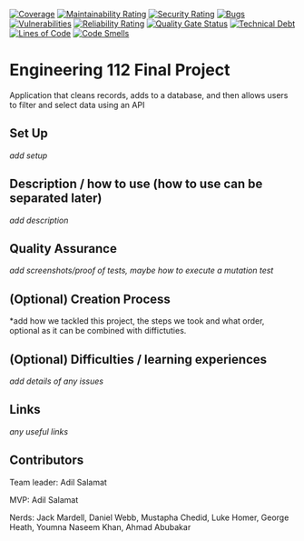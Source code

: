 [![Coverage](https://sonarcloud.io/api/project_badges/measure?project=dhansak79_imdb-movies-engineering112&metric=coverage)](https://sonarcloud.io/summary/new_code?id=dhansak79_imdb-movies-engineering112)
[![Maintainability Rating](https://sonarcloud.io/api/project_badges/measure?project=dhansak79_imdb-movies-engineering112&metric=sqale_rating)](https://sonarcloud.io/summary/new_code?id=dhansak79_imdb-movies-engineering112)
[![Security Rating](https://sonarcloud.io/api/project_badges/measure?project=dhansak79_imdb-movies-engineering112&metric=security_rating)](https://sonarcloud.io/summary/new_code?id=dhansak79_imdb-movies-engineering112)
[![Bugs](https://sonarcloud.io/api/project_badges/measure?project=dhansak79_imdb-movies-engineering112&metric=bugs)](https://sonarcloud.io/summary/new_code?id=dhansak79_imdb-movies-engineering112)
[![Vulnerabilities](https://sonarcloud.io/api/project_badges/measure?project=dhansak79_imdb-movies-engineering112&metric=vulnerabilities)](https://sonarcloud.io/summary/new_code?id=dhansak79_imdb-movies-engineering112)
[![Reliability Rating](https://sonarcloud.io/api/project_badges/measure?project=dhansak79_imdb-movies-engineering112&metric=reliability_rating)](https://sonarcloud.io/summary/new_code?id=dhansak79_imdb-movies-engineering112)
[![Quality Gate Status](https://sonarcloud.io/api/project_badges/measure?project=dhansak79_imdb-movies-engineering112&metric=alert_status)](https://sonarcloud.io/summary/new_code?id=dhansak79_imdb-movies-engineering112)
[![Technical Debt](https://sonarcloud.io/api/project_badges/measure?project=dhansak79_imdb-movies-engineering112&metric=sqale_index)](https://sonarcloud.io/summary/new_code?id=dhansak79_imdb-movies-engineering112)
[![Lines of Code](https://sonarcloud.io/api/project_badges/measure?project=dhansak79_imdb-movies-engineering112&metric=ncloc)](https://sonarcloud.io/summary/new_code?id=dhansak79_imdb-movies-engineering112)
[![Code Smells](https://sonarcloud.io/api/project_badges/measure?project=dhansak79_imdb-movies-engineering112&metric=code_smells)](https://sonarcloud.io/summary/new_code?id=dhansak79_imdb-movies-engineering112)

# Engineering 112 Final Project

Application that cleans records, adds to a database, and then allows users to filter and select data using an API

## Set Up
*add setup*

## Description / how to use (how to use can be separated later)
*add description*

## Quality Assurance
*add screenshots/proof of tests, maybe how to execute a mutation test*

## (Optional) Creation Process
*add how we tackled this project, the steps we took and what order, optional as it can be combined with diffictuties.

## (Optional) Difficulties / learning experiences
*add details of any issues*

## Links
*any useful links*

## Contributors

Team leader: Adil Salamat

MVP: Adil Salamat

Nerds: Jack Mardell, Daniel Webb, Mustapha Chedid, Luke Homer, George Heath, Youmna Naseem Khan, Ahmad Abubakar

